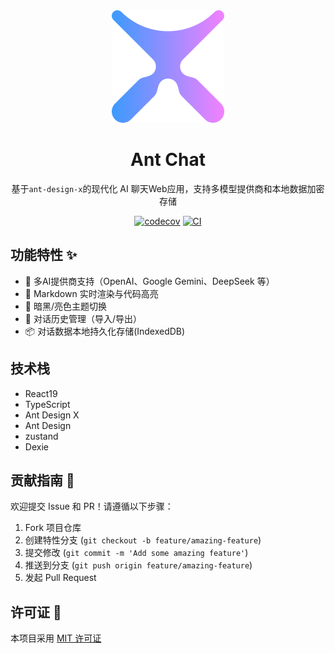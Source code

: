 <div align="center">

<img height="180" src="./public/logo.svg" />

# Ant Chat

基于`ant-design-x`的现代化 AI 聊天Web应用，支持多模型提供商和本地数据加密存储

[![codecov](https://codecov.io/gh/whitexie/ant-chat/branch/main/graph/badge.svg?token=ZF0U1B9XI1)](https://codecov.io/gh/whitexie/ant-chat)
[![CI](https://github.com/whitexie/ant-chat/actions/workflows/ci.yml/badge.svg?branch=main)](https://github.com/whitexie/ant-chat/actions/workflows/ci.yml)

</div>

## 功能特性 ✨

- 🚀 多AI提供商支持（OpenAI、Google Gemini、DeepSeek 等）
- 📝 Markdown 实时渲染与代码高亮
- 🎨 暗黑/亮色主题切换
- 🔄 对话历史管理（导入/导出）
- 📦 对话数据本地持久化存储(IndexedDB)

## 技术栈

- React19
- TypeScript
- Ant Design X
- Ant Design
- zustand
- Dexie

## 贡献指南 🤝

欢迎提交 Issue 和 PR！请遵循以下步骤：

1. Fork 项目仓库
2. 创建特性分支 (`git checkout -b feature/amazing-feature`)
3. 提交修改 (`git commit -m 'Add some amazing feature'`)
4. 推送到分支 (`git push origin feature/amazing-feature`)
5. 发起 Pull Request

## 许可证 📄

本项目采用 [MIT 许可证](https://opensource.org/licenses/MIT)
